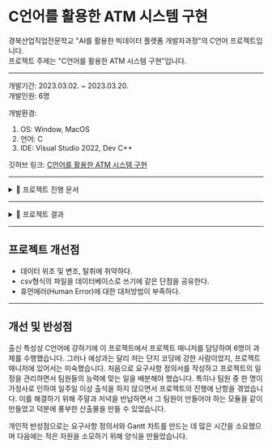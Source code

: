 # C언어를 활용한 ATM 시스템 구현

경북산업직업전문학교 "AI를 활용한 빅데이터 플랫폼 개발자과정"의 C언어 프로젝트입니다.  
프로젝트 주제는 "C언어를 활용한 ATM 시스템 구현"입니다.

---

개발기간: 2023.03.02. ~ 2023.03.20.  
개발인원: 6명

개발환경:

1. OS: Window, MacOS
2. 언어: C
3. IDE: Visual Studio 2022, Dev C++

깃허브 링크: [C언어를 활용한 ATM 시스템 구현](https://github.com/909ma/ATM-System-using-by-C-Language/tree/main)

---

<details>
    <summary>📁 프로젝트 진행 문서</summary>

1. 요구사항 정의서

<center>

<img src="./2023.03. C언어를 활용한 ATM 시스템 구현/요구사항 정의서.JPG">

</center>

---

2. Gantt Chart

<center>

<img src="./2023.03. C언어를 활용한 ATM 시스템 구현/Gantt 차트.JPG">

</center>

---

3. 프로젝트 일정 관리

<center>

<img src="./2023.03. C언어를 활용한 ATM 시스템 구현/프로젝트 일정 관리.JPG">

</center>

</details>

---

<details>
    <summary>📁 프로젝트 결과</summary>
    <center>
    <img src="./2023.03. C언어를 활용한 ATM 시스템 구현/슬라이드14.JPG" width="100%" height="" title="" alt="결과"></img> <br>
    <img src="./2023.03. C언어를 활용한 ATM 시스템 구현/슬라이드15.JPG" width="100%" height="" title="" alt="결과"></img> <br>
    <img src="./2023.03. C언어를 활용한 ATM 시스템 구현/슬라이드16.JPG" width="100%" height="" title="" alt="결과"></img> <br>
    <img src="./2023.03. C언어를 활용한 ATM 시스템 구현/슬라이드17.JPG" width="100%" height="" title="" alt="결과"></img> <br>
    <img src="./2023.03. C언어를 활용한 ATM 시스템 구현/슬라이드18.JPG" width="100%" height="" title="" alt="결과"></img> <br>
    <img src="./2023.03. C언어를 활용한 ATM 시스템 구현/슬라이드19.JPG" width="100%" height="" title="" alt="결과"></img>
    </center>
</details>

---

## 프로젝트 개선점

- 데이터 위조 및 변조, 탈취에 취약하다.
- csv형식의 파일을 데이터베이스로 쓰기에 같은 단점을 공유한다.
- 휴먼에러(Human Error)에 대한 대처방법이 부족하다.

---

## 개선 및 반성점

출신 특성상 C언어에 강하기에 이 프로젝트에서 프로젝트 매니저를 담당하여 6명이 과제를 수행했습니다. 그러나 예상과는 달리 저는 단지 코딩에 강한 사람이었지, 프로젝트 매니저에 있어서는 미숙했습니다. 처음으로 요구사항 정의서를 작성하고 프로젝트의 일정을 관리하면서 팀원들의 능력에 맞는 일을 배분해야 했습니다. 특히나 팀원 중 한 명이 가정사로 인하여 일주일 이상 출석을 하지 않으면서 프로젝트의 진행에 난항을 겪었습니다. 이를 해결하기 위해 주말과 저녁을 반납하면서 그 팀원이 만들어야 하는 모듈을 같이 만들었고 덕분에 풍부한 산출물을 만들 수 있었습니다.

개인적 반성점으로는 요구사항 정의서와 Gantt 차트를 만드는 데 많은 시간을 소요했으며 다음에는 적은 자원을 소모하기 위해 양식을 만들었습니다.
